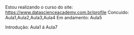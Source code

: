 Estou realizando o curso do site: https://www.datascienceacademy.com.br/profile
Concuido: Aula1,Aula2,Aula3,Aula4
Em andamento: Aula5


Introdução: Aula1 á Aula7
